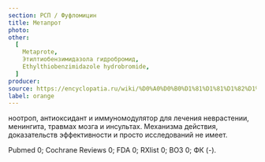 ```yaml
---
section: РСП / Фуфломицин
title: Метапрот
photo:
other:
  [
    Metaprote,
    Этилтиобензимидазола гидробромид,
    Ethylthiobenzimidazole hydrobromide,
  ]
producer:
source: https://encyclopatia.ru/wiki/%D0%A0%D0%B0%D1%81%D1%81%D1%82%D1%80%D0%B5%D0%BB%D1%8C%D0%BD%D1%8B%D0%B9_%D1%81%D0%BF%D0%B8%D1%81%D0%BE%D0%BA_%D0%BF%D1%80%D0%B5%D0%BF%D0%B0%D1%80%D0%B0%D1%82%D0%BE%D0%B2
label: orange
---
```


ноотроп, антиоксидант и иммуномодулятор для лечения неврастении, менингита, травмах мозга и инсультах. Механизма действия, доказательств эффективности и просто исследований не имеет.

Pubmed 0; Cochrane Reviews 0; FDA 0; RXlist 0; ВОЗ 0; ФК (-).
